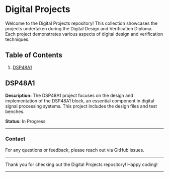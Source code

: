 # Digital Projects

Welcome to the Digital Projects repository! This collection showcases the projects undertaken during the Digital Design and Verification Diploma. Each project demonstrates various aspects of digital design and verification techniques.

## Table of Contents
1. [DSP48A1](#dsp48a1)

## DSP48A1

**Description:** The DSP48A1 project focuses on the design and implementation of the DSP48A1 block, an essential component in digital signal processing systems. This project includes the design files and test benches.

**Status:** In Progress

---

### Contact

For any questions or feedback, please reach out via GitHub issues.

---

Thank you for checking out the Digital Projects repository! Happy coding!

---

